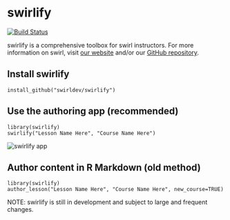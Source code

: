 swirlify
========

[![Build Status](https://travis-ci.org/swirldev/swirlify.png?branch=master)](https://travis-ci.org/swirldev/swirlify)

swirlify is a comprehensive toolbox for swirl instructors. For more information on swirl, visit [our website](http://swirlstats.com) and/or our [GitHub repository](https://github.com/swirldev/swirl).

Install swirlify
----------------

```
install_github("swirldev/swirlify")
```

Use the authoring app (recommended)
-----------------------------------------------------

```
library(swirlify)
swirlify("Lesson Name Here", "Course Name Here")
```

![swirlify app](https://dl.dropboxusercontent.com/u/14555519/Screenshot%202014-05-01%2023.52.36.png)

Author content in R Markdown (old method)
-------------------------------------------------

```
library(swirlify)
author_lesson("Lesson Name Here", "Course Name Here", new_course=TRUE)
```

NOTE: swirlify is still in development and subject to large and frequent changes.
